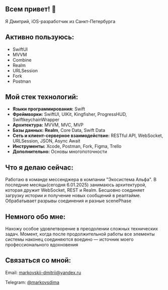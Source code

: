 ## Всем привет! 👋
Я Дмитрий, iOS-разработчик из Санкт-Петербурга

## Активно пользуюсь:
- SwiftUI
- MVVM
- Combine
- Realm
- URLSession
- Fork
- Postman

## Мой стек технологий:
- <b>Языки программирования:</b> Swift
- <b>Фреймворки:</b> SwiftUI, UIKit, Kingfisher, ProgressHUD, SwiftkeychainWrapper
- <b>Архитектура:</b> MVVM, MVC, MVP
- <b>Базы данных:</b> <b>Realm</b>, Core Data, Swift Data
- <b>Сеть и клиент-серверное взаимодействие:</b> RESTful API, WebSocket, URLSession, JSON, Async Await
- <b>Инструменты:</b> Xcode, Postman, Fork, Figma, Trello
- <b>Дополнительно:</b> Основы многопоточности
## Что я делаю сейчас:
Работаю в команде мессенджера в компании "Экосистема Альфа". В последние месяцы(сегодня 6.01.2025) занимаюсь архитектурой, которая дружит WebSocket, REST и Realm. Бесшовно соединяет загрузку истории и получение новых сообщений в реалтайме. Обрабатывает разрывы соединения и разные scenePhase

## Немного обо мне:
Нахожу особое удовлетворение в преодолении сложных технических задач. Момент, когда после продолжительной работы все элементы системы наконец соединяются воедино — источник моего профессионального вдохновения

## Связаться со мной:
Email: markovskii-dmitrii@yandex.ru

Telegram: [@markovsdima](https://t.me/markovsdima)
